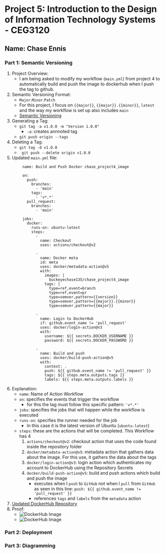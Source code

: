 # Project 5: Introduction to the Design of Information Technology Systems - CEG3120
  
## Name: Chase Ennis       




### Part 1: Semantic Versioning

1. Project Overview:
   * I am being asked to modify my workflow (`main.yml`) from project 4 to automatically build and push the image to dockerhub when I push the tag to github.
2. Semantic Versioning Format:
   * `Major`.`Minor`.`Patch`
   * For this project, I focus on `{{major}}`, `{{major}}.{{minor}}`, `latest` and the way my workflow is set up also includes `main` 
   * [Semantic Versioning](https://semver.org/)
3. Generating a Tag:
   * `git tag -a v1.0.0 -m "Version 1.0.0"`
     * `-a`: creates annnoted tag
   * `git push origin --tags`
4. Deleting a Tag:
   * `git tag -d v1.0.0`
   * ` git push --delete origin v1.0.0`
5. Updated `main.yml` file:

```
        name: Build and Push Docker chase_project4_image
        
        on:
          push:
            branches:
              - 'main'
            tags:
              - 'v*.*'
          pull_request:
            branches:
              - 'main'
        
        jobs:
          docker:
            runs-on: ubuntu-latest
            steps:
              -
                name: Checkout
                uses: actions/checkout@v2
        
              -
                name: Docker meta
                id: meta
                uses: docker/metadata-action@v5
                with:
                  images: |
                    buckeyechase135/chase_project4_image
                  tags: |
                    type=ref,event=branch
                    type=ref,event=pr
                    type=semver,pattern={{version}}
                    type=semver,pattern={{major}}.{{minor}}
                    type=semver,pattern={{major}}
        
              -
                name: Login to DockerHub
                if: github.event_name != 'pull_request'
                uses: docker/login-action@v3
                with:
                  username: ${{ secrets.DOCKER_USERNAME }}
                  password: ${{ secrets.DOCKER_PASSWORD }}
        
              -
                name: Build and push
                uses: docker/build-push-action@v5
                with:
                  context: .
                  push: ${{ github.event_name != 'pull_request' }}
                  tags: ${{ steps.meta.outputs.tags }}
                  labels: ${{ steps.meta.outputs.labels }}
```
6. Explanation:
   * `name`: Name of Action Workflow
   * `on`: specifies the events that trigger the workflow
      * for this the tag must follow this specific pattern: `'v*.*'`
   * `jobs`: specifies the jobs that will happen while the workflow is executed
   * `runs-on`: specifies the runner needed for the job
      * In this case it is the latest version of Ubuntu (`ubuntu-latest`)
   * `steps`: these are the actions that will be completed. This Workflow has 4
       1. `actions/checkout@v2`: checkout action that uses the code found inside the repository folder
       2. `docker/metadata-action@v5`: metadata action that gathers data about the image. For this use, it gathers the data about the tags
       3. `docker/login-action@v3`: login action which authenticates my account to DockerHub using the Repository Secrets
       4. `docker/build-push-action@v5`: build and push actions which build and push the image
           * executes when I `push` to `GitHub` not when I `pull` from `GitHub` as seen in this line: `push: ${{ github.event_name != 'pull_request' }}`
           * references `tags` and `labels` from the `metadata` action
7. [Updated DockerHub Repository](https://hub.docker.com/repository/docker/buckeyechase135/chase_project4_image/tags?page=1&ordering=last_updated)
8. Proof:
    * ![DockerHub Image](part2images/dockerhub1.png)
    * ![DockerHub Image](part2images/dockerhub2.png)


### Part 2: Deployment





### Part 3: Diagramming
